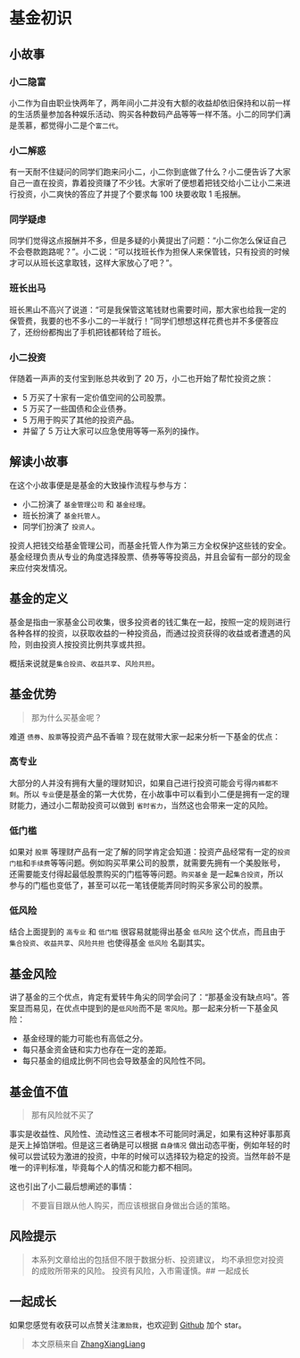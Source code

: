 # 基金初识

## 小故事

### 小二隐富

小二作为自由职业快两年了，两年间小二并没有大额的收益却依旧保持和以前一样的生活质量参加各种娱乐活动、购买各种数码产品等等一样不落。小二的同学们满是羡慕，都觉得小二是个`富二代`。

### 小二解惑

有一天耐不住疑问的同学们跑来问小二，小二你到底做了什么？小二便告诉了大家自己一直在投资，靠着投资赚了不少钱。大家听了便想着把钱交给小二让小二来进行投资，小二爽快的答应了并提了个要求每 100 块要收取 1 毛报酬。

### 同学疑虑

同学们觉得这点报酬并不多，但是多疑的小黄提出了问题：“小二你怎么保证自己不会卷款跑路呢？”。小二说：“可以找班长作为担保人来保管钱，只有投资的时候才可以从班长这拿取钱，这样大家放心了吧？”。

### 班长出马

班长黑山不高兴了说道：“可是我保管这笔钱财也需要时间，那大家也给我一定的保管费，我要的也不多小二的一半就行！”同学们想想这样花费也并不多便答应了，还纷纷都掏出了手机把钱都转给了班长。

### 小二投资

伴随着一声声的支付宝到账总共收到了 20 万，小二也开始了帮忙投资之旅：

- 5 万买了十家有一定价值空间的公司股票。
- 5 万买了一些国债和企业债券。
- 5 万用于购买了其他的投资产品。
- 并留了 5 万让大家可以应急使用等等一系列的操作。

## 解读小故事

在这个小故事便是是基金的大致操作流程与参与方：

- 小二扮演了 `基金管理公司` 和 `基金经理`。
- 班长扮演了 `基金托管人`。
- 同学们扮演了 `投资人`。

投资人把钱交给基金管理公司，而基金托管人作为第三方全权保护这些钱的安全。基金经理负责从专业的角度选择股票、债券等等投资品，并且会留有一部分的现金来应付突发情况。

## 基金的定义

基金是指由一家基金公司收集，很多投资者的钱汇集在一起，按照一定的规则进行各种各样的投资，以获取收益的一种投资品，而通过投资获得的收益或者遭遇的风险，则由投资人按投资比例共享或共担。

概括来说就是`集合投资`、`收益共享`、`风险共担`。

## 基金优势

> 那为什么买基金呢？

难道 `债券`、`股票`等投资产品不香嘛？现在就带大家一起来分析一下基金的优点：

### 高专业

大部分的人并没有拥有大量的理财知识，如果自己进行投资可能会亏得`内裤都不剩`。所以 `专业`便是基金的第一大优势，在小故事中可以看到小二便是拥有一定的理财能力，通过小二帮助投资可以做到 `省时省力`，当然这也会带来一定的风险。

### 低门槛

如果对 `股票` 等理财产品有一定了解的同学肯定会知道：投资产品经常有一定的`投资门槛`和`手续费`等等问题。例如购买苹果公司的股票，就需要先拥有一个美股账号，还需要能支付得起最低股票购买的门槛等等问题。`购买基金` 是一起`集合投资`，所以参与的门槛也变低了，甚至可以花一笔钱便能弄同时购买多家公司的股票。

### 低风险

结合上面提到的 `高专业` 和 `低门槛` 很容易就能得出基金 `低风险` 这个优点，而且由于`集合投资`、`收益共享`、`风险共担` 也使得基金 `低风险` 名副其实。

## 基金风险

讲了基金的三个优点，肯定有爱转牛角尖的同学会问了：“那基金没有缺点吗”。答案显而易见，在优点中提到的是`低风险`而不是 `零风险`。那一起来分析一下基金风险：

- 基金经理的能力可能也有高低之分。
- 每只基金资金链和实力也存在一定的差距。
- 每只基金的组成比例不同也会导致基金的风险性不同。

## 基金值不值

> 那有风险就不买了

事实是收益性、风险性、流动性这三者根本不可能同时满足，如果有这种好事那真是天上掉馅饼啦。但是这三者确是可以根据 `自身情况` 做出动态平衡，例如年轻的时候可以尝试较为激进的投资，中年的时候可以选择较为稳定的投资。当然年龄不是唯一的评判标准，毕竟每个人的情况和能力都不相同。

这也引出了小二最后想阐述的事情：

> 不要盲目跟从他人购买，而应该根据自身做出合适的策略。

## 风险提示

> 本系列文章给出的包括但不限于数据分析、投资建议，
> 均不承担您对投资的成败所带来的风险。
> 投资有风险，入市需谨慎。## 一起成长

## 一起成长

如果您感觉有收获可以点赞关注`激励我`，也欢迎到 [Github](https://github.com/zhangxiangliang/personal-financial-planning) 加个 star。

> 本文原稿来自 [ZhangXiangLiang](https://github.com/zhangxiangliang)
